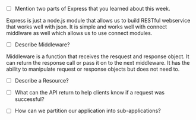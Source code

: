 - [ ] Mention two parts of Express that you learned about this week.

Express is just a node.js module that allows us to build RESTful webservice that works well with json. It is simple and works well with connect middlware as well which allows us to use connect modules.

- [ ] Describe Middleware?

Middleware is a function that receives the resquest and response object. It can return the response call or pass it on to the next middleware. It has the ability to manipulate request or response objects but does not need to.

- [ ] Describe a Resource?

- [ ] What can the API return to help clients know if a request was successful?

- [ ] How can we partition our application into sub-applications?